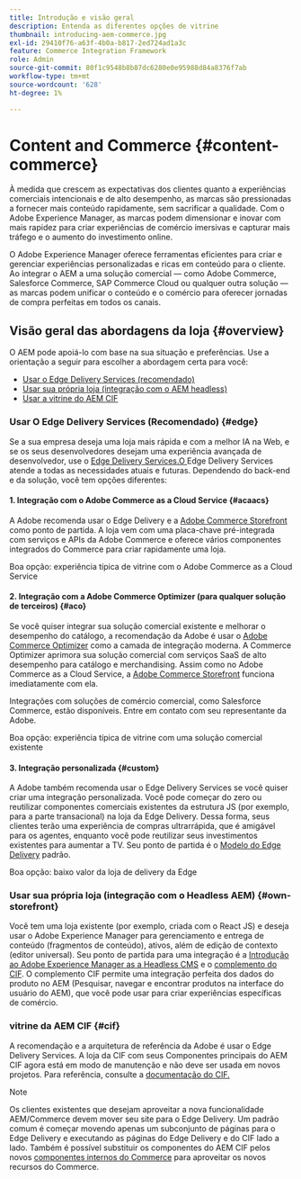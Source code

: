 ```yaml
---
title: Introdução e visão geral
description: Entenda as diferentes opções de vitrine
thumbnail: introducing-aem-commerce.jpg
exl-id: 29410f76-a63f-4b0a-b817-2ed724ad1a3c
feature: Commerce Integration Framework
role: Admin
source-git-commit: 80f1c9548b8b87dc6280e0e95988d84a8376f7ab
workflow-type: tm+mt
source-wordcount: '628'
ht-degree: 1%

---
```



# Content and Commerce {#content-commerce}

À medida que crescem as expectativas dos clientes quanto a experiências comerciais intencionais e de alto desempenho, as marcas são pressionadas a fornecer mais conteúdo rapidamente, sem sacrificar a qualidade. Com o Adobe Experience Manager, as marcas podem dimensionar e inovar com mais rapidez para criar experiências de comércio imersivas e capturar mais tráfego e o aumento do investimento online.

O Adobe Experience Manager oferece ferramentas eficientes para criar e gerenciar experiências personalizadas e ricas em conteúdo para o cliente. Ao integrar o AEM a uma solução comercial — como Adobe Commerce, Salesforce Commerce, SAP Commerce Cloud ou qualquer outra solução — as marcas podem unificar o conteúdo e o comércio para oferecer jornadas de compra perfeitas em todos os canais.

## Visão geral das abordagens da loja {#overview}

O AEM pode apoiá-lo com base na sua situação e preferências. Use a orientação a seguir para escolher a abordagem certa para você:

* [Usar o Edge Delivery Services (recomendado)](#edge)
* [Usar sua própria loja (integração com o AEM headless)](#own-storefront)
* [Usar a vitrine do AEM CIF](#cif)

### Usar O Edge Delivery Services (Recomendado) {#edge}

Se a sua empresa deseja uma loja mais rápida e com a melhor IA na Web, e se os seus desenvolvedores desejam uma experiência avançada de desenvolvedor, use o [Edge Delivery Services.O ](../edge/overview.md) Edge Delivery Services atende a todas as necessidades atuais e futuras. Dependendo do back-end e da solução, você tem opções diferentes:

#### &#x200B;1. Integração com o Adobe Commerce as a Cloud Service {#acaacs}

A Adobe recomenda usar o Edge Delivery e a [Adobe Commerce Storefront](https://experienceleague.adobe.com/developer/commerce/storefront/?lang=pt-BR) como ponto de partida. A loja vem com uma placa-chave pré-integrada com serviços e APIs da Adobe Commerce e oferece vários componentes integrados do Commerce para criar rapidamente uma loja.

Boa opção: experiência típica de vitrine com o Adobe Commerce as a Cloud Service

#### &#x200B;2. Integração com a Adobe Commerce Optimizer (para qualquer solução de terceiros) {#aco}

Se você quiser integrar sua solução comercial existente e melhorar o desempenho do catálogo, a recomendação da Adobe é usar o [Adobe Commerce Optimizer](https://experienceleague.adobe.com/pt-br/docs/commerce-learn/tutorials/adobe-commerce-optimizer/overview) como a camada de integração moderna. A Commerce Optimizer aprimora sua solução comercial com serviços SaaS de alto desempenho para catálogo e merchandising. Assim como no Adobe Commerce as a Cloud Service, a [Adobe Commerce Storefront](https://experienceleague.adobe.com/developer/commerce/storefront/?lang=pt-BR) funciona imediatamente com ela.

Integrações com soluções de comércio comercial, como Salesforce Commerce, estão disponíveis. Entre em contato com seu representante da Adobe.

Boa opção: experiência típica de vitrine com uma solução comercial existente

#### &#x200B;3. Integração personalizada {#custom}

A Adobe também recomenda usar o Edge Delivery Services se você quiser criar uma integração personalizada. Você pode começar do zero ou reutilizar componentes comerciais existentes da estrutura JS (por exemplo, para a parte transacional) na loja da Edge Delivery. Dessa forma, seus clientes terão uma experiência de compras ultrarrápida, que é amigável para os agentes, enquanto você pode reutilizar seus investimentos existentes para aumentar a TV. Seu ponto de partida é o [Modelo do Edge Delivery](https://www.aem.live/developer/tutorial) padrão.

Boa opção: baixo valor da loja de delivery da Edge

### Usar sua própria loja (integração com o Headless AEM) {#own-storefront}

Você tem uma loja existente (por exemplo, criada com o React JS) e deseja usar o Adobe Experience Manager para gerenciamento e entrega de conteúdo (fragmentos de conteúdo), ativos, além de edição de contexto (editor universal). Seu ponto de partida para uma integração é a [Introdução ao Adobe Experience Manager as a Headless CMS](https://experienceleague.adobe.com/pt-br/docs/experience-manager-cloud-service/content/headless/introduction) e o [complemento do CIF](https://experienceleague.adobe.com/pt-br/docs/experience-manager-cloud-service/content/content-and-commerce/storefront/authoring/enrich-product-associated-content). O complemento CIF permite uma integração perfeita dos dados do produto no AEM (Pesquisar, navegar e encontrar produtos na interface do usuário do AEM), que você pode usar para criar experiências específicas de comércio.

### vitrine da AEM CIF {#cif}

A recomendação e a arquitetura de referência da Adobe é usar o Edge Delivery Services. A loja da CIF com seus Componentes principais do AEM CIF agora está em modo de manutenção e não deve ser usada em novos projetos. Para referência, consulte a [documentação do CIF.](/help/commerce-cloud/cif-storefront/introduction.md)

>[!NOTE]
>
>Os clientes existentes que desejam aproveitar a nova funcionalidade AEM/Commerce devem mover seu site para o Edge Delivery. Um padrão comum é começar movendo apenas um subconjunto de páginas para o Edge Delivery e executando as páginas do Edge Delivery e do CIF lado a lado. Também é possível substituir os componentes do AEM CIF pelos novos [componentes internos do Commerce](https://experienceleague.adobe.com/developer/commerce/storefront/dropins/all/introduction/?lang=pt-BR) para aproveitar os novos recursos do Commerce.
